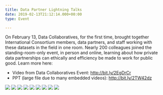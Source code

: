 ```yaml
---
title: Data Partner Lightning Talks
date: 2019-02-13T21:12:14.000+00:00
type: Event

---
```

On February 13, Data Collaboratives, for the first time, brought together International Consortium members, data partners, and staff working with these datasets in the field in one room. Nearly 200 colleagues joined the standing-room-only event, in person and online, learning about how private data partnerships can ethically and efficiency be made to work for public good. Learn more here:

- Video from Data Collaboratives Event: http://bit.ly/2EgDrCr
- PPT (large file due to many embedded videos): http://bit.ly/2TW42dz




<div class="row-fluid single-post-gallery">
  <span> <img class="w-100" src="/blog/img/data-day/0.jpg"></span>
  <span> <img class="w-25" src="/blog/img/data-day/1.jpg"></span>
  <span> <img class="w-25" src="/blog/img/data-day/2.jpg"></span>
  <span> <img class="w-25" src="/blog/img/data-day/3.jpg"></span>
  <span> <img class="w-25" src="/blog/img/data-day/4.jpg"></span>
  <span> <img class="w-25" src="/blog/img/data-day/9.jpg"></span>
  <span> <img class="w-25" src="/blog/img/data-day/6.jpg"></span>
  <span> <img class="w-25" src="/blog/img/data-day/7.jpg"></span>
  <span> <img class="w-25" src="/blog/img/data-day/8.jpg"></span>
</div>
